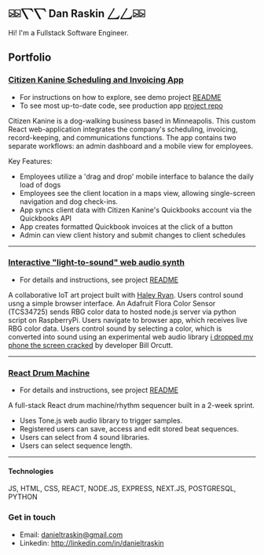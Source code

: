 ## ⍄⍄⎲⎲ Dan Raskin ⎳⎳⍄⍄

Hi! I'm a Fullstack Software Engineer.

## Portfolio

### [Citizen Kanine Scheduling and Invoicing App](https://herokuapp.com/citizen-kanine-demo)

- For instructions on how to explore, see demo project [README](https://github.com/danraskin/citizenkanineapp-demo/tree/main#readme)
- To see most up-to-date code, see production app [project repo](https://github.com/citizenkanineapp/citizenkanineapp)

Citizen Kanine is a dog-walking business based in Minneapolis. This custom React web-application integrates the company's scheduling, invoicing, record-keeping, and communications functions. The app contains two separate workflows: an admin dashboard and a mobile view for employees.

Key Features:

- Employees utilize a 'drag and drop' mobile interface to balance the daily load of dogs
- Employees see the client location in a maps view, allowing single-screen navigation and dog check-ins.
- App syncs client data with Citizen Kanine's Quickbooks account via the Quickbooks API
- App creates formatted Quickbook invoices at the click of a button
- Admin can view client history and submit changes to client schedules

<hr />

### [Interactive "light-to-sound" web audio synth](https://sci-fair-scum.herokuapp.com/)

- For details and instructions, see project [README](https://github.com/danraskin/sci-fair-scum/tree/main#readme)

A collaborative IoT art project built with [Haley Ryan](https://github.com/haley-r). Users control sound usng a simple browser interface. An Adafruit Flora Color Sensor (TCS34725) sends RBG color data to hosted node.js server via python script on RaspberryPi. Users navigate to browser app, which receives live RBG color data. Users control sound by selecting a color, which is converted into sound using an experimental web audio library [i dropped my phone the screen cracked](https://github.com/billorcutt/i_dropped_my_phone_the_screen_cracked) by developer Bill Orcutt.

<hr />

### [React Drum Machine](https://rhythm-sequencer-solo-project.herokuapp.com)

- For details and instructions, see project [README](https://github.com/danraskin/rhythm-sequencer-solo-project/tree/main#readme)

A full-stack React drum machine/rhythm sequencer built in a 2-week sprint.
- Uses Tone.js web audio library to trigger samples.
- Registered users can save, access and edit stored beat sequences.
- Users can select from 4 sound libraries.
- Users can select sequence length.

<hr />

#### Technologies
JS, HTML, CSS, REACT, NODE.JS, EXPRESS, NEXT.JS, POSTGRESQL, PYTHON

### Get in touch
* Email: danieltraskin@gmail.com
* Linkedin: http://linkedin.com/in/danieltraskin
